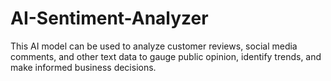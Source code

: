 # AI-Sentiment-Analyzer
This AI model can be used to analyze customer reviews, social media comments, and other text data to gauge public opinion, identify trends, and make informed business decisions.
